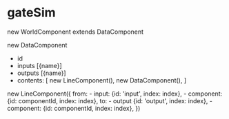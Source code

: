 # gateSim

new WorldComponent extends DataComponent

new DataComponent
- id
- inputs [{name}]
- outputs [{name}]
- contents: [
	new LineComponent(),
	new DataComponent(),
]

new LineComponent({
	from: 
		- input: {id: 'input', index: index},
		- component: {id: componentId, index: index},
	to:
		- output {id: 'output', index: index},
		- component: {id: componentId, index: index},
})
